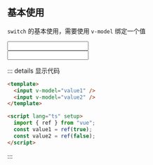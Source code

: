 ## 基本使用

`switch` 的基本使用，需要使用 `v-model` 绑定一个值

<input v-model="value1" />
<br />
<input v-model="value2" />

::: details 显示代码

```html
<template>
  <input v-model="value1" />
  <input v-model="value2" />
</template>

<script lang="ts" setup>
  import { ref } from "vue";
  const value1 = ref(true);
  const value2 = ref(false);
</script>
```

:::
